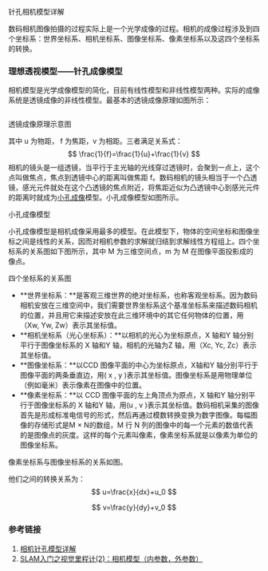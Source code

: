 针孔相机模型详解



数码相机图像拍摄的过程实际上是一个光学成像的过程。相机的成像过程涉及到四个坐标系：世界坐标系、相机坐标系、图像坐标系、像素坐标系以及这四个坐标系的转换。

### 理想透视模型——针孔成像模型

相机模型是光学成像模型的简化，目前有线性模型和非线性模型两种。实际的成像系统是透镜成像的非线性模型。最基本的透镜成像原理如图所示：

![]()

透镜成像原理示意图



其中 u 为物距， f 为焦距，v 为相距。三者满足关系式：
$$
\frac{1}{f}=\frac{1}{u}+\frac{1}{v}
$$
相机的镜头是一组透镜，当平行于主光轴的光线穿过透镜时，会聚到一点上，这个点叫做焦点，焦点到透镜中心的距离叫做焦距 f。数码相机的镜头相当于一个凸透镜，感光元件就处在这个凸透镜的焦点附近，将焦距近似为凸透镜中心到感光元件的距离时就成为[小孔成像](https://www.baidu.com/s?wd=%E5%B0%8F%E5%AD%94%E6%88%90%E5%83%8F&tn=24004469_oem_dg&rsv_dl=gh_pl_sl_csd)模型。小孔成像模型如图所示。



小孔成像模型

小孔成像模型是相机成像采用最多的模型。在此模型下，物体的空间坐标和图像坐标之间是线性的关系，因而对相机参数的求解就归结到求解线性方程组上。四个坐标系的关系图如下图所示，其中 M 为三维空间点，m 为 M 在图像平面投影成的像点。



四个坐标系的关系图

- **世界坐标系：**是客观三维世界的绝对坐标系，也称客观坐标系。因为数码相机安放在三维空间中，我们需要世界坐标系这个基准坐标系来描述数码相机的位置，并且用它来描述安放在此三维环境中的其它任何物体的位置，用（Xw, Yw, Zw）表示其坐标值。
- **相机坐标系（光心坐标系）：**以相机的光心为坐标原点，X 轴和Y 轴分别平行于图像坐标系的 X 轴和Y 轴，相机的光轴为Z 轴，用（Xc, Yc, Zc）表示其坐标值。
- **图像坐标系：**以CCD 图像平面的中心为坐标原点，X轴和Y 轴分别平行于图像平面的两条垂直边，用( x , y )表示其坐标值。图像坐标系是用物理单位（例如毫米）表示像素在图像中的位置。
- **像素坐标系：**以 CCD 图像平面的左上角顶点为原点，X 轴和Y 轴分别平行于图像坐标系的 X 轴和Y 
  轴，用(u , v )表示其坐标值。数码相机采集的图像首先是形成标准电信号的形式，然后再通过模数转换变换为数字图像。每幅图像的存储形式是M × 
  N的数组，M 行 N 列的图像中的每一个元素的数值代表的是图像点的灰度。这样的每个元素叫像素，像素坐标系就是以像素为单位的图像坐标系。



像素坐标系与图像坐标系的关系如图。



他们之间的转换关系为：
$$
u=\frac{x}{dx}+u_0
$$

$$
v=\frac{y}{dy}+v_0
$$




### 参考链接

1. [相机针孔模型详解](https://blog.csdn.net/x_r_su/article/details/52682318)
2. [SLAM入门之视觉里程计(2)：相机模型（内参数，外参数）](https://www.cnblogs.com/wangguchangqing/p/8126333.html)